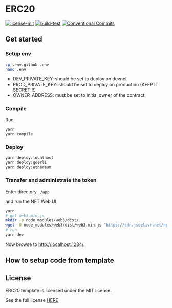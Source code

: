 # ERC20

[![license-mit](https://img.shields.io/badge/License-MIT-teal.svg)](https://opensource.org/license/mit/)
[![build-test](https://github.com/veeso-dev/erc20-template/actions/workflows/build-test.yml/badge.svg)](https://github.com/veeso-dev/erc20-template/actions/workflows/build-test.yml)
[![Conventional Commits](https://img.shields.io/badge/Conventional%20Commits-1.0.0-%23FE5196?logo=conventionalcommits&logoColor=white)](https://conventionalcommits.org)

## Get started

### Setup env

```sh
cp .env.github .env
nano .env
```

- DEV_PRIVATE_KEY: should be set to deploy on devnet
- PROD_PRIVATE_KEY: should be set to deploy on production (KEEP IT SECRET!!!)
- OWNER_ADDRESS: must be set to initial owner of the contract

### Compile

Run

```sh
yarn
yarn compile
```

### Deploy

```sh
yarn deploy:localhost
yarn deploy:goerli
yarn deploy:ethereum
```

### Transfer and administrate the token

Enter directory `./app`

and run the NFT Web UI

```sh
yarn
# get web3.min.js
mkdir -p node_modules/web3/dist/
wget -O node_modules/web3/dist/web3.min.js "https://cdn.jsdelivr.net/npm/web3@latest/dist/web3.min.js"
# run
yarn dev
```

Now browse to <http://localhost:1234/>.

## How to setup code from template

## License

ERC20 template is licensed under the MIT license.

See the full license [HERE](./LICENSE)
